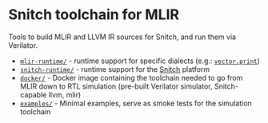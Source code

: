 # Snitch toolchain for MLIR

Tools to build MLIR and LLVM IR sources for Snitch, and run them via Verilator.

* [`mlir-runtime/`](mlir-runtime/) - runtime support for specific dialects (e.g.: [`vector.print`](https://mlir.llvm.org/docs/Dialects/Vector/#vectorprint-vectorprintop))
* [`snitch-runtime/`](snitch-runtime/) - runtime support for the [Snitch](https://github.com/pulp-platform/snitch) platform
* [`docker/`](docker/) - Docker image containing the toolchain needed to go from MLIR down to RTL simulation (pre-built Verilator simulator, Snitch-capable llvm, mlir)
* [`examples/`](examples/) - Minimal examples, serve as smoke tests for the simulation toolchain